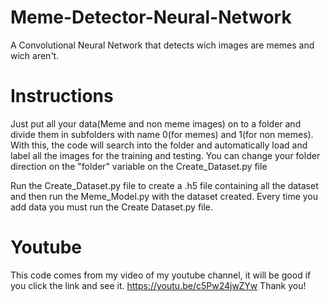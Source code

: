# Meme-Detector-Neural-Network
A Convolutional Neural Network that detects wich images are memes and wich aren't.

# Instructions
Just put all your data(Meme and non meme images) on to a folder and divide them in subfolders with name 0(for memes) and 1(for non memes).
With this, the code will search into the folder and automatically load and label all the images for the training and testing.
You can change your folder direction on the "folder" variable on the Create_Dataset.py file

Run the Create_Dataset.py file to create a .h5 file containing all the dataset and then run the Meme_Model.py with the dataset created.
Every time you add data you must run the Create Dataset.py file.

# Youtube
This code comes from my video of my youtube channel, it will be good if you click the link and see it.
https://youtu.be/c5Pw24jwZYw
Thank you!
